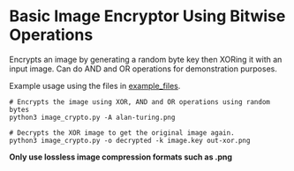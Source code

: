 # Basic Image Encryptor Using Bitwise Operations

Encrypts an image by generating a random byte key then XORing it with an input image. Can do AND and OR operations for demonstration purposes.

Example usage using the files in [example_files](example_files/).

```
# Encrypts the image using XOR, AND and OR operations using random bytes
python3 image_crypto.py -A alan-turing.png

# Decrypts the XOR image to get the original image again.
python3 image_crypto.py -o decrypted -k image.key out-xor.png
```

**Only use lossless image compression formats such as .png**
